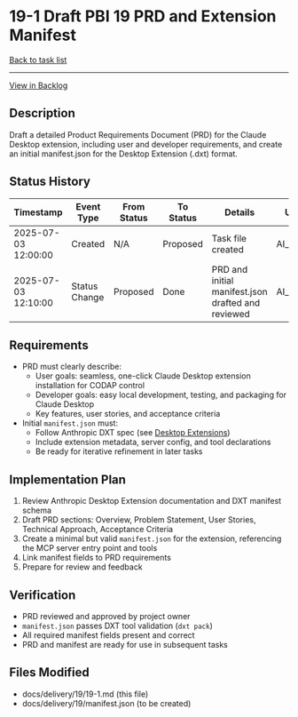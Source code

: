 # 19-1 Draft PBI 19 PRD and Extension Manifest

[Back to task list](../19/tasks.md)

---

[View in Backlog](../backlog.md#user-content-19)

## Description
Draft a detailed Product Requirements Document (PRD) for the Claude Desktop extension, including user and developer requirements, and create an initial manifest.json for the Desktop Extension (.dxt) format.

## Status History
| Timestamp | Event Type | From Status | To Status | Details | User |
|-----------|------------|-------------|-----------|---------|------|
| 2025-07-03 12:00:00 | Created | N/A | Proposed | Task file created | AI_Agent |
| 2025-07-03 12:10:00 | Status Change | Proposed | Done | PRD and initial manifest.json drafted and reviewed | AI_Agent |

## Requirements
- PRD must clearly describe:
  - User goals: seamless, one-click Claude Desktop extension installation for CODAP control
  - Developer goals: easy local development, testing, and packaging for Claude Desktop
  - Key features, user stories, and acceptance criteria
- Initial `manifest.json` must:
  - Follow Anthropic DXT spec (see [Desktop Extensions](https://www.anthropic.com/engineering/desktop-extensions))
  - Include extension metadata, server config, and tool declarations
  - Be ready for iterative refinement in later tasks

## Implementation Plan
1. Review Anthropic Desktop Extension documentation and DXT manifest schema
2. Draft PRD sections: Overview, Problem Statement, User Stories, Technical Approach, Acceptance Criteria
3. Create a minimal but valid `manifest.json` for the extension, referencing the MCP server entry point and tools
4. Link manifest fields to PRD requirements
5. Prepare for review and feedback

## Verification
- PRD reviewed and approved by project owner
- `manifest.json` passes DXT tool validation (`dxt pack`)
- All required manifest fields present and correct
- PRD and manifest are ready for use in subsequent tasks

## Files Modified
- docs/delivery/19/19-1.md (this file)
- docs/delivery/19/manifest.json (to be created) 